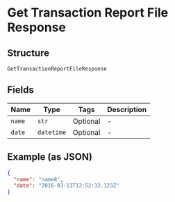 
# Get Transaction Report File Response

## Structure

`GetTransactionReportFileResponse`

## Fields

| Name | Type | Tags | Description |
|  --- | --- | --- | --- |
| `name` | `str` | Optional | - |
| `date` | `datetime` | Optional | - |

## Example (as JSON)

```json
{
  "name": "name8",
  "date": "2016-03-13T12:52:32.123Z"
}
```


